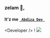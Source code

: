 ### zelam 👋, 
#### It'z me [```  Abdiza Dev  ```](https://abdiza.tech)
\<Developer /> !
[![](https://visitcount.itsvg.in/api?id=abdisadev&label=Profile%20Views&pretty=false)](https://visitcount.itsvg.in)
